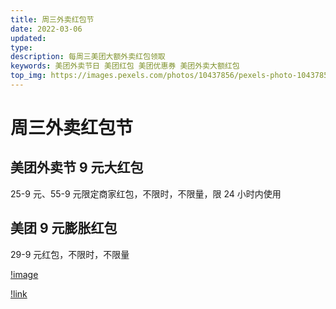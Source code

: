 ```yaml
---
title: 周三外卖红包节
date: 2022-03-06
updated:
type:
description: 每周三美团大额外卖红包领取
keywords: 美团外卖节日 美团红包 美团优惠券 美团外卖大额红包
top_img: https://images.pexels.com/photos/10437856/pexels-photo-10437856.jpeg?auto=compress&cs=tinysrgb&fit=crop&fp-y=0.53&h=500&sharp=20&w=1500
---
```


# 周三外卖红包节

## 美团外卖节 9 元大红包

25-9 元、55-9 元限定商家红包，不限时，不限量，限 24 小时内使用

## 美团 9 元膨胀红包

29-9 元红包，不限时，不限量

[!image](http://yun.paiquandashu.com/waimai/%E7%BE%8E%E5%9B%A2%E5%A4%A7%E7%BA%A2%E5%8C%85.png)

[!link](https://activity01.yunzhanxinxi.com/link/37eef474a925dafe38c614c58e03f8fb)
